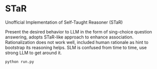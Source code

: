 # STaR
Unofficial Implementation of Self-Taught Reasoner (STaR)

Present the desired behavior to LLM in the form of sing-choice question answering, adopts STaR-like approach to enhance association. 
Rationalization does not work well, included human rationale as hint to bootstrap its reasoning helps.
SLM is confused from time to time, use strong LLM to get around it.

```shell
python run.py
```
